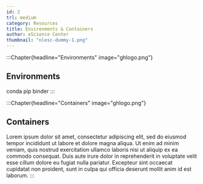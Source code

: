 ```yaml
---
id: 2
trl: medium
category: Resources
title: Environments & Containers
author: eScience Center
thumbnail: "nlesc-dummy-1.png"
---
```


:::Chapter{headline="Environments" image="ghlogo.png"}
## Environments

conda
pip
binder
:::

:::Chapter{headline="Containers" image="ghlogo.png"}
## Containers

Lorem ipsum dolor sit amet, consectetur adipiscing elit, sed do eiusmod tempor incididunt ut labore et dolore magna aliqua. Ut enim ad minim veniam, quis nostrud exercitation ullamco laboris nisi ut aliquip ex ea commodo consequat. Duis aute irure dolor in reprehenderit in voluptate velit esse cillum dolore eu fugiat nulla pariatur. Excepteur sint occaecat cupidatat non proident, sunt in culpa qui officia deserunt mollit anim id est laborum.
:::